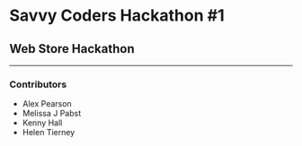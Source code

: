 # Savvy Coders Hackathon \#1
## Web Store Hackathon

---

### Contributors
+ Alex Pearson
+ Melissa J Pabst
+ Kenny Hall
+ Helen Tierney